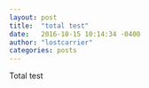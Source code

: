 ```yaml
---
layout: post
title:  "total test"
date:   2016-10-15 10:14:34 -0400
author: "lostcarrier"
categories: posts
---
```

Total test

[lostcarrier-site]: https://lostcarrier.github.io/
